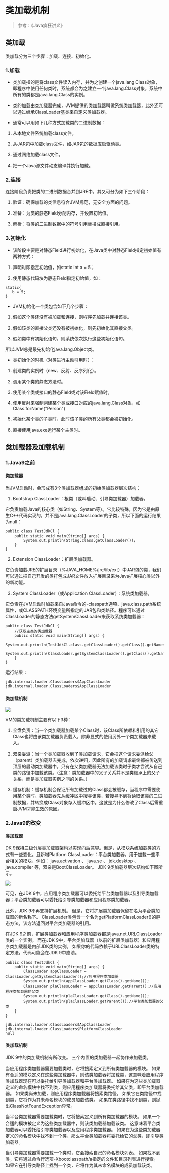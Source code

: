 
# 类加载机制

> 参考：《Java疯狂讲义》

## 类加载

类加载分为三个步骤：加载、连接、初始化。

### 1.加载

- 类加载指的是将class文件读入内存，并为之创建一个java.lang.Class对象，即程序中使用任何类时，系统都会为之建立一个java.lang.Class对象，系统中所有的类都是java.lang.Class的实例。

- 类的加载由类加载器完成，JVM提供的类加载器叫做系统类加载器，此外还可以通过继承ClassLoader基类来自定义类加载器。

- 通常可以用如下几种方式加载类的二进制数据：

1. 从本地文件系统加载class文件。

2. 从JAR包中加载class文件，如JAR包的数据库启驱动类。

3. 通过网络加载class文件。

4. 把一个Java源文件动态编译并执行加载。

### 2.连接

连接阶段负责把类的二进制数据合并到JRE中，其又可分为如下三个阶段：

1. 验证：确保加载的类信息符合JVM规范，无安全方面的问题。

2. 准备：为类的静态Field分配内存，并设置初始值。

3. 解析：将类的二进制数据中的符号引用替换成直接引用。


### 3.初始化

- 该阶段主要是对静态Field进行初始化，在Java类中对静态Field指定初始值有两种方式：

1. 声明时即指定初始值，如static int a = 5；

2. 使用静态代码块为静态Field指定初始值，如：

```
static{ 
   b = 5;    
} 
```

- JVM初始化一个类包含如下几个步骤：

1. 假如这个类还没有被加载和连接，则程序先加载并连接该类。

2. 假如该类的直接父类还没有被初始化，则先初始化其直接父类。

3. 假如类中有初始化语句，则系统依次执行这些初始化语句。

所以JVM总是最先初始化java.lang.Object类。

- 类初始化的时机（对类进行主动引用时）：

1. 创建类的实例时（new、反射、反序列化）。

2. 调用某个类的静态方法时。

3. 使用某个类或接口的静态Field或对该Field赋值时。

4. 使用反射来强制创建某个类或接口对应的java.lang.Class对象，如Class.forName("Person")

5. 初始化某个类的子类时，此时该子类的所有父类都会被初始化。

6. 直接使用java.exe运行某个主类时。


## 类加载器及加载机制

### 1.Java9之前

#### 类加载器

当JVM启动时，会形成有3个类加载器组成的初始类加载器层次结构：

1. Bootstrap ClassLoader：根类（或叫启动、引导类加载器）加载器。

它负责加载Java的核心类（如String、System等）。它比较特殊，因为它是由原生C++代码实现的，并不是java.lang.ClassLoader的子类，所以下面的运行结果为null：

```
public class TestJdkCl {
	public static void main(String[] args) {
		System.out.println(String.class.getClassLoader());
	}
}
```

2. Extension ClassLoader：扩展类加载器。

它负责加载JRE的扩展目录（%JAVA_HOME%/jre/lib/ext）中JAR包的类，我们可以通过把自己开发的类打包成JAR文件放入扩展目录来为Java扩展核心类以外的新功能。

3. System ClassLoader（或Application ClassLoader）：系统类加载器。

它负责在JVM启动时加载来自Java命令的-classpath选项、java.class.path系统属性，或CLASSPATH环境变量所指定的JAR包和类路径。程序可以通过ClassLoader的静态方法getSystemClassLoader来获取系统类加载器：

```
public class TestJdkCl {
	//获取主类的类加载器
	public static void main(String[] args) {
		System.out.println(TestJdkCl.class.getClassLoader().getClass().getName());
		System.out.println(ClassLoader.getSystemClassLoader().getClass().getName());
	}
}
```

运行结果：

```
jdk.internal.loader.ClassLoaders$AppClassLoader
jdk.internal.loader.ClassLoaders$AppClassLoader
```

#### 类加载机制

![](https://img-blog.csdn.net/2018083011473960?watermark/2/text/aHR0cHM6Ly9ibG9nLmNzZG4ubmV0L0NOQUhZWg==/font/5a6L5L2T/fontsize/400/fill/I0JBQkFCMA==/dissolve/70)

VM的类加载机制主要有以下3种：

1. 全盘负责：当一个类加载器加载某个Class时，该Class所依赖和引用的其它Class也将由该类加载器负责载入，除非显式的使用另外一个类加载器来载入。

2. 双亲委派：当一个类加载器收到了类加载请求，它会把这个请求委派给父（parent）类加载器去完成，依次递归，因此所有的加载请求最终都被传送到顶层的启动类加载器中。只有在父类加载器无法加载该类时子类才尝试从自己类的路径中加载该类。（注意：类加载器中的父子关系并不是类继承上的父子关系，而是类加载器实例之间的关系。）

3. 缓存机制：缓存机制会保证所有加载过的Class都会被缓存，当程序中需要使用某个类时，类加载器先从缓冲区中搜寻该类，若搜寻不到将读取该类的二进制数据，并转换成Class对象存入缓冲区中。这就是为什么修改了Class后需重启JVM才能生效的原因。

### 2.Java9的改变

#### 类加载器

DK 9保持三级分层类加载器架构以实现向后兼容。但是，从模块系统加载类的方式有一些变化。且新增Platform ClassLoader：平台类加载器，用于加载一些平台相关的模块，例如： java.activation 、 java.se 、 jdk.desktop 、 java.compiler 等，双亲是BootClassLoader。 JDK 9类加载器层次结构如下图所示。

![](https://img-blog.csdn.net/2018083011554230?watermark/2/text/aHR0cHM6Ly9ibG9nLmNzZG4ubmV0L0NOQUhZWg==/font/5a6L5L2T/fontsize/400/fill/I0JBQkFCMA==/dissolve/70)

可见，在JDK 9中，应用程序类加载器可以委托给平台类加载器以及引导类加载器；平台类加载器可以委托给引导类加载器和应用程序类加载器。 

此外，JDK 9不再支持扩展机制。 但是，它将扩展类加载器保留在名为平台类加载器的新名称下。 ClassLoader类包含一个名为getPlatformClassLoader()的静态方法，该方法返回对平台类加载器的引用。

在JDK 9之前，扩展类加载器和应用程序类加载器都是java.net.URLClassLoader类的一个实例。 而在JDK 9中，平台类加载器（以前的扩展类加载器）和应用程序类加载器是内部JDK类的实例。 如果你的代码依赖于URLClassLoader类的特定方法，代码可能会在JDK 9中崩溃。

```
public class TestJdkCl {
	public static void main(String[] args) {
		ClassLoader appClassLoader = ClassLoader.getSystemClassLoader();//应用程序类加载器
		System.out.println(appClassLoader.getClass().getName());
		ClassLoader plaClassLoader = appClassLoader.getParent();//应用程序类加载器的父类
		System.out.println(plaClassLoader.getClass().getName());
		System.out.println(plaClassLoader.getParent());//平台类加载器的父类
	}
}
```

```
jdk.internal.loader.ClassLoaders$AppClassLoader
jdk.internal.loader.ClassLoaders$PlatformClassLoader
null
```

#### 类加载机制

JDK 9中的类加载机制有所改变。 三个内置的类加载器一起协作来加载类。 

当应用程序类加载器需要加载类时，它将搜索定义到所有类加载器的模块。 如果有合适的模块定义在这些类加载器中，则该类加载器将加载类，这意味着应用程序类加载器现在可以委托给引导类加载器和平台类加载器。 如果在为这些类加载器定义的命名模块中找不到类，则应用程序类加载器将委托给其父类，即平台类加载器。 如果类尚未加载，则应用程序类加载器将搜索类路径。 如果它在类路径中找到类，它将作为其未命名模块的成员加载该类。 如果在类路径中找不到类，则抛出ClassNotFoundException异常。  
      
当平台类加载器需要加载类时，它将搜索定义到所有类加载器的模块。 如果一个合适的模块被定义为这些类加载器中，则该类加载器加载该类。 这意味着平台类加载器可以委托给引导类加载器以及应用程序类加载器。 如果在为这些类加载器定义的命名模块中找不到一个类，那么平台类加载器将委托给它的父类，即引导类加载器。

当引导类加载器需要加载一个类时，它会搜索自己的命名模块列表。 如果找不到类，它将通过命令行选项-Xbootclasspath/a指定的文件和目录列表进行搜索。 如果它在引导类路径上找到一个类，它将作为其未命名模块的成员加载该类。